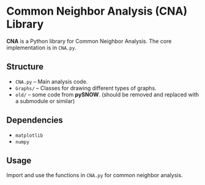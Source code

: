 # Common Neighbor Analysis (CNA) Library  

**CNA** is a Python library for Common Neighbor Analysis. The core implementation is in `CNA.py`.  

## Structure  
- `CNA.py` – Main analysis code.
- `Graphs/` – Classes for drawing different types of graphs.
- `old/` – some code from **pySNOW**. (should be removed and replaced with a submodule or similar)

## Dependencies  
- `matplotlib`  
- `numpy`  

## Usage  
Import and use the functions in `CNA.py` for common neighbor analysis.
